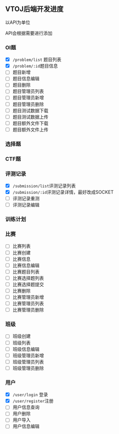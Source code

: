 ## VTOJ后端开发进度

以API为单位

API会根据需要进行添加

### OI题

-   [x] `/problem/list` 题目列表
-   [x] `/problem/:id`题目信息
-   [ ] 题目新增
-   [ ] 题目信息编辑
-   [ ] 题目删除
-   [ ] 题目管理员列表
-   [ ] 题目管理员新增
-   [ ] 题目管理员删除
-   [ ] 题目测试数据下载
-   [ ] 题目测试数据上传
-   [ ] 题目额外文件下载
-   [ ] 题目额外文件上传

### 选择题

### CTF题

### 评测记录

-   [x] `/submission/list`评测记录列表
-   [x] `/submission/:id`评测记录详情，最好改成SOCKET
-   [ ] 评测记录重测
-   [ ] 评测记录编辑

### 训练计划

### 比赛

-   [ ] 比赛列表
-   [ ] 比赛创建
-   [ ] 比赛信息
-   [ ] 比赛信息编辑
-   [ ] 比赛题目列表
-   [ ] 比赛选择题列表
-   [ ] 比赛选择题提交
-   [ ] 比赛删除
-   [ ] 比赛管理员新增
-   [ ] 比赛管理员列表
-   [ ] 比赛管理员删除

### 班级

-   [ ] 班级创建
-   [ ] 班级列表
-   [ ] 班级信息编辑
-   [ ] 班级管理员新增
-   [ ] 班级管理员列表
-   [ ] 班级管理员删除

### 用户

-   [x] `/user/login` 登录
-   [x] `/user/register`注册
-   [ ] 用户信息查询
-   [ ] 用户删除
-   [ ] 用户导入
-   [ ] 用户信息编辑